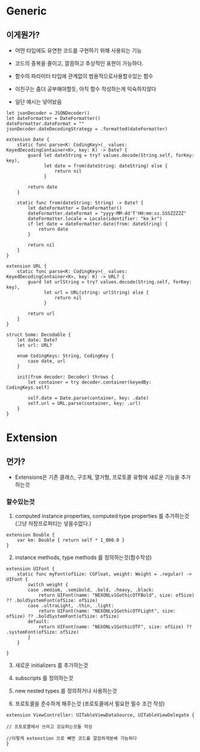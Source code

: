 # Generic

## 이게뭔가?
- 어떤 타입에도 유연한 코드를 구현하기 위해 사용되는 기능
- 코드의 중복을 줄이고, 깔끔하고 추상적인 표현이 가능하다.
- 함수의 파라미터 타입에 관계없이 범용적으로사용할수있는 함수

- 이친구는 좀더 공부해야할듯, 아직 함수 작성하는게 익숙하지않다

- 일단 예시는 넣어놨음

```
let jsonDecoder = JSONDecoder()
let dateFormatter = DateFormatter()
dateFormatter.dateFormat = ""
jsonDecoder.dateDecodingStrategy = .formatted(dateFormatter)

extension Date {
    static func parse<K: CodingKey>(_ values: KeyedDecodingContainer<K>, key: K) -> Date? {
        guard let dateString = try? values.decode(String.self, forKey: key),
              let date = from(dateString: dateString) else {
                  return nil
              }
        
        return date
    }
    
    static func from(dateString: String) -> Date? {
        let dateFormatter = DateFormatter()
        dateFormatter.dateFormat = "yyyy-MM-dd'T'HH:mm:ss.SSSZZZZZ"
        dateFormatter.locale = Locale(identifier: "ko_kr")
        if let date = dateFormatter.date(from: dateString) {
            return date
        }
        
        return nil
    }
}

extension URL {
    static func parse<K: CodingKey>(_ values: KeyedDecodingContainer<K>, key: K) -> URL? {
        guard let urlString = try? values.decode(String.self, forKey: key),
              let url = URL(string: urlString) else {
                  return nil
              }
        
        return url
    }
}

struct Some: Decodable {
    let date: Date?
    let url: URL?
    
    enum CodingKeys: String, CodingKey {
        case date, url
    }
    
    init(from decoder: Decoder) throws {
        let container = try decoder.container(keyedBy: CodingKeys.self)
        
        self.date = Date.parse(container, key: .date)
        self.url = URL.parse(container, key: .url)
    }
}
```


# Extension

## 먼가?

- Extensions은 기존 클래스, 구조체, 열거형, 프로토콜 유형에 새로운 기능을 추가하는것

### 할수있는것
1. computed instance properties, computed type properties 를 추가하는것 (그냥 저장프로퍼티는 넣을수없다.)

```
extension Double {
	var km: Double { return self * 1_000.0 }
}
```

2. instance methods, type methods 를 정의하는것(함수작성)

```
extension UIFont {
    static func myFont(ofSize: CGFloat, weight: Weight = .regular) -> UIFont {
        switch weight {
        case .medium, .semibold, .bold, .heavy, .black:
            return UIFont(name: "NEXONLv1GothicOTFBold", size: ofSize) ?? .boldSystemFont(ofSize: ofSize)
        case .ultraLight, .thin, .light:
            return UIFont(name: "NEXONLv1GothicOTFLight", size: ofSize) ?? .boldSystemFont(ofSize: ofSize)
        default:
            return UIFont(name: "NEXONLv1GothicOTF", size: ofSize) ?? .systemFont(ofSize: ofSize)
        }
    }
    
}
```

3. 새로운 initializers 를 추가하는것


4. subscripts 를 정의하는것


5. new nested types 를 정의하거나 사용하는것


6. 프로토콜을 준수하게 해주는것 (프로토콜에서 필요한 필수 조건 작성) 

```
extension ViewController: UITableViewDataSource, UITableViewDelegate {

// 프토로콜에서 쓰라고 강요하는것들 작성

//이렇게 extenstion 으로 빼면 코드를 깔끔하게분배 가능하다
}
```


